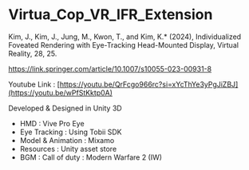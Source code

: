 # Virtua_Cop_VR_IFR_Extension

Kim, J., Kim, J., Jung, M., Kwon, T., and Kim, K.* (2024), Individualized Foveated Rendering with Eye-Tracking Head-Mounted Display, Virtual Reality, 28, 25.

https://link.springer.com/article/10.1007/s10055-023-00931-8

Youtube Link : [https://youtu.be/QrFcgo966rc?si=xYcThYe3yPgJiZBJ](https://youtu.be/wPfStKktp0A)

Developed & Designed in Unity 3D

- HMD : Vive Pro Eye
- Eye Tracking : Using Tobii SDK
- Model & Animation : Mixamo
- Resources : Unity asset store
- BGM : Call of duty : Modern Warfare 2 (IW)
